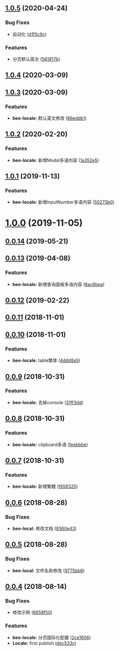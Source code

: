 ## [1.0.5](https://github.com/tinper-bee/bee-locale/compare/v1.0.4...v1.0.5) (2020-04-24)


### Bug Fixes

* 自动化 ([d1f5c9c](https://github.com/tinper-bee/bee-locale/commit/d1f5c9cf394d5e0b08c8b066b38bcbd6b8512c15))


### Features

* 分页默认英文 ([561917b](https://github.com/tinper-bee/bee-locale/commit/561917b0fb3764fc5d22559cfc0d911fcc4d33bb))



<a name="1.0.4"></a>
## [1.0.4](https://github.com/tinper-bee/bee-locale/compare/v1.0.3...v1.0.4) (2020-03-09)



<a name="1.0.3"></a>
## [1.0.3](https://github.com/tinper-bee/bee-locale/compare/v1.0.2...v1.0.3) (2020-03-09)


### Features

* **bee-locale:** 默认英文修改 ([86eddb1](https://github.com/tinper-bee/bee-locale/commit/86eddb1))



<a name="1.0.2"></a>
## [1.0.2](https://github.com/tinper-bee/bee-locale/compare/v1.0.1...v1.0.2) (2020-02-20)


### Features

* **bee-locale:** 新增Modal多语内容 ([1a352e5](https://github.com/tinper-bee/bee-locale/commit/1a352e5))



<a name="1.0.1"></a>
## [1.0.1](https://github.com/tinper-bee/bee-locale/compare/v1.0.0...v1.0.1) (2019-11-13)


### Features

* **bee-locale:** 新增inputNumber多语内容 ([50273b0](https://github.com/tinper-bee/bee-locale/commit/50273b0))



<a name="1.0.0"></a>
# [1.0.0](https://github.com/tinper-bee/bee-locale/compare/v0.0.14...v1.0.0) (2019-11-05)



<a name="0.0.14"></a>
## [0.0.14](https://github.com/tinper-bee/bee-locale/compare/v0.0.13...v0.0.14) (2019-05-21)



<a name="0.0.13"></a>
## [0.0.13](https://github.com/tinper-bee/bee-locale/compare/v0.0.12...v0.0.13) (2019-04-08)


### Features

* **bee-locale:** 新增查询面板多语内容 ([8ac6bea](https://github.com/tinper-bee/bee-locale/commit/8ac6bea))



<a name="0.0.12"></a>
## [0.0.12](https://github.com/tinper-bee/bee-locale/compare/v0.0.11...v0.0.12) (2019-02-22)



<a name="0.0.11"></a>
## [0.0.11](https://github.com/tinper-bee/bee-locale/compare/v0.0.10...v0.0.11) (2018-11-01)



<a name="0.0.10"></a>
## [0.0.10](https://github.com/tinper-bee/bee-locale/compare/v0.0.9...v0.0.10) (2018-11-01)


### Features

* **bee-locale:** table繁体 ([4ddd8a5](https://github.com/tinper-bee/bee-locale/commit/4ddd8a5))



<a name="0.0.9"></a>
## [0.0.9](https://github.com/tinper-bee/bee-locale/compare/v0.0.8...v0.0.9) (2018-10-31)


### Features

* **bee-locale:** 去掉console ([31ff3dd](https://github.com/tinper-bee/bee-locale/commit/31ff3dd))



<a name="0.0.8"></a>
## [0.0.8](https://github.com/tinper-bee/bee-locale/compare/v0.0.7...v0.0.8) (2018-10-31)


### Features

* **bee-locale:** clipboard多语 ([feebbbe](https://github.com/tinper-bee/bee-locale/commit/feebbbe))



<a name="0.0.7"></a>
## [0.0.7](https://github.com/tinper-bee/bee-locale/compare/v0.0.6...v0.0.7) (2018-10-31)


### Features

* **bee-locale:** 新增繁體 ([f659325](https://github.com/tinper-bee/bee-locale/commit/f659325))



<a name="0.0.6"></a>
## [0.0.6](https://github.com/tinper-bee/bee-locale/compare/v0.0.5...v0.0.6) (2018-08-28)


### Bug Fixes

* **bee-local:** 修改文档 ([9360e43](https://github.com/tinper-bee/bee-locale/commit/9360e43))



<a name="0.0.5"></a>
## [0.0.5](https://github.com/tinper-bee/bee-locale/compare/v0.0.4...v0.0.5) (2018-08-28)


### Bug Fixes

* **bee-local:** 文件名称修改 ([9775bb6](https://github.com/tinper-bee/bee-locale/commit/9775bb6))



<a name="0.0.4"></a>
## [0.0.4](https://github.com/tinper-bee/bee-locale/compare/dec533c...v0.0.4) (2018-08-14)


### Bug Fixes

* 修改示例 ([6658f50](https://github.com/tinper-bee/bee-locale/commit/6658f50))


### Features

* **bee-locale:** 分页国际化配置 ([2ce1606](https://github.com/tinper-bee/bee-locale/commit/2ce1606))
* **Locale:** first publish ([dec533c](https://github.com/tinper-bee/bee-locale/commit/dec533c))



